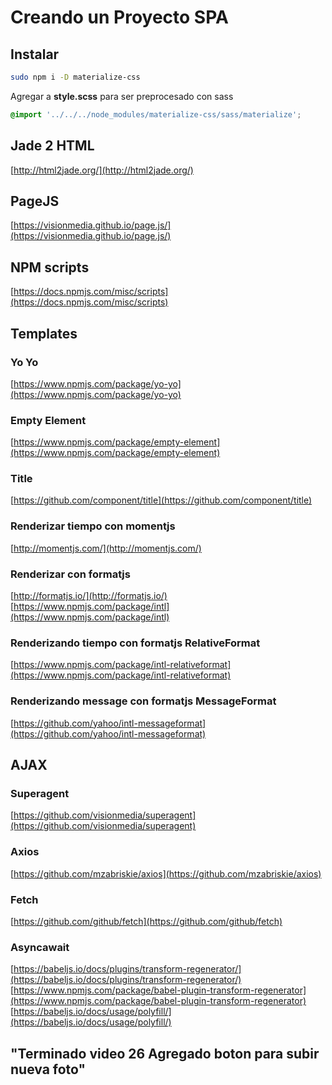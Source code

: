 # Creando un Proyecto SPA

## Instalar  
```bash
sudo npm i -D materialize-css
```

Agregar a **style.scss** para ser preprocesado con sass  
```css
@import '../../../node_modules/materialize-css/sass/materialize';
```  

## Jade 2 HTML
[http://html2jade.org/](http://html2jade.org/)

## PageJS
[https://visionmedia.github.io/page.js/](https://visionmedia.github.io/page.js/)

## NPM scripts
[https://docs.npmjs.com/misc/scripts](https://docs.npmjs.com/misc/scripts)

## Templates

### Yo Yo
[https://www.npmjs.com/package/yo-yo](https://www.npmjs.com/package/yo-yo)

### Empty Element
[https://www.npmjs.com/package/empty-element](https://www.npmjs.com/package/empty-element)

### Title
[https://github.com/component/title](https://github.com/component/title)

### Renderizar tiempo con momentjs
[http://momentjs.com/](http://momentjs.com/)

### Renderizar con formatjs
[http://formatjs.io/](http://formatjs.io/)
[https://www.npmjs.com/package/intl](https://www.npmjs.com/package/intl)

### Renderizando tiempo con formatjs RelativeFormat
[https://www.npmjs.com/package/intl-relativeformat](https://www.npmjs.com/package/intl-relativeformat)

### Renderizando message con formatjs MessageFormat
[https://github.com/yahoo/intl-messageformat](https://github.com/yahoo/intl-messageformat)

## AJAX
### Superagent
[https://github.com/visionmedia/superagent](https://github.com/visionmedia/superagent)

### Axios
[https://github.com/mzabriskie/axios](https://github.com/mzabriskie/axios)

### Fetch
[https://github.com/github/fetch](https://github.com/github/fetch)

### Asyncawait
[https://babeljs.io/docs/plugins/transform-regenerator/](https://babeljs.io/docs/plugins/transform-regenerator/)
[https://www.npmjs.com/package/babel-plugin-transform-regenerator](https://www.npmjs.com/package/babel-plugin-transform-regenerator)
[https://babeljs.io/docs/usage/polyfill/](https://babeljs.io/docs/usage/polyfill/)

## "Terminado video 26 Agregado boton para subir nueva foto"
